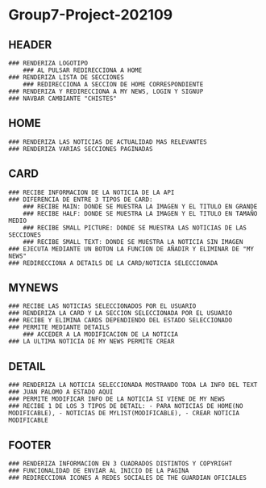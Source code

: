 # Group7-Project-202109

## HEADER

    ### RENDERIZA LOGOTIPO
        ### AL PULSAR REDIRECCIONA A HOME
    ### RENDERIZA LISTA DE SECCIONES
        ### REDIRECCIONA A SECCION DE HOME CORRESPONDIENTE
    ### RENDERIZA Y REDIRECCIONA A MY NEWS, LOGIN Y SIGNUP
    ### NAVBAR CAMBIANTE "CHISTES"

## HOME

    ### RENDERIZA LAS NOTICIAS DE ACTUALIDAD MAS RELEVANTES
    ### RENDERIZA VARIAS SECCIONES PAGINADAS

## CARD

    ### RECIBE INFORMACION DE LA NOTICIA DE LA API
    ### DIFERENCIA DE ENTRE 3 TIPOS DE CARD:
        ### RECIBE MAIN: DONDE SE MUESTRA LA IMAGEN Y EL TITULO EN GRANDE
        ### RECIBE HALF: DONDE SE MUESTRA LA IMAGEN Y EL TITULO EN TAMAÑO MEDIO
        ### RECIBE SMALL PICTURE: DONDE SE MUESTRA LAS NOTICIAS DE LAS SECCIONES
        ### RECIBE SMALL TEXT: DONDE SE MUESTRA LA NOTICIA SIN IMAGEN
    ### EJECUTA MEDIANTE UN BOTON LA FUNCION DE AÑADIR Y ELIMINAR DE "MY NEWS"
    ### REDIRECCIONA A DETAILS DE LA CARD/NOTICIA SELECCIONADA

## MYNEWS

    ### RECIBE LAS NOTICIAS SELECCIONADOS POR EL USUARIO
    ### RENDERIZA LA CARD Y LA SECCION SELECCIONADA POR EL USUARIO
    ### RECIBE Y ELIMINA CARDS DEPENDIENDO DEL ESTADO SELECCIONADO
    ### PERMITE MEDIANTE DETAILS
        ### ACCEDER A LA MODIFICACION DE LA NOTICIA
    ### LA ULTIMA NOTICIA DE MY NEWS PERMITE CREAR

## DETAIL

    ### RENDERIZA LA NOTICIA SELECCIONADA MOSTRANDO TODA LA INFO DEL TEXT
    ### JUAN PALOMO A ESTADO AQUI
    ### PERMITE MODIFICAR INFO DE LA NOTICIA SI VIENE DE MY NEWS
    ### RECIBE 1 DE LOS 3 TIPOS DE DETAIL: - PARA NOTICIAS DE HOME(NO MODIFICABLE), - NOTICIAS DE MYLIST(MODIFICABLE), - CREAR NOTICIA MODIFICABLE

## FOOTER

    ### RENDERIZA INFORMACION EN 3 CUADRADOS DISTINTOS Y COPYRIGHT
    ### FUNCIONALIDAD DE ENVIAR AL INICIO DE LA PAGINA
    ### REDIRECCIONA ICONES A REDES SOCIALES DE THE GUARDIAN OFICIALES
